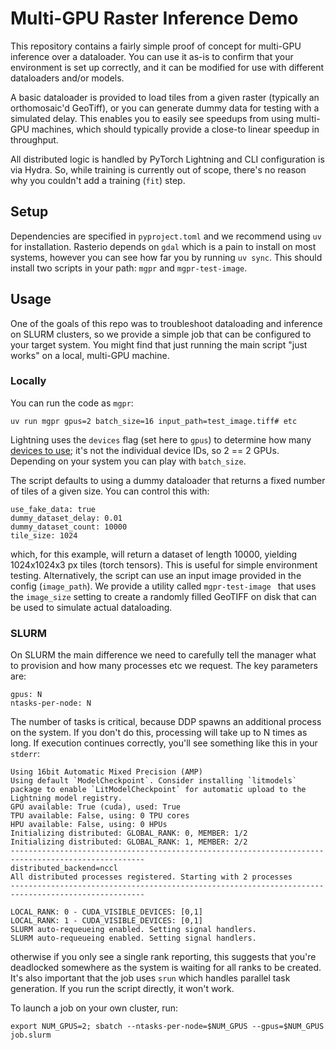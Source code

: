 # Multi-GPU Raster Inference Demo

This repository contains a fairly simple proof of concept for multi-GPU inference over a dataloader. You can use it as-is to confirm that your environment is set up correctly, and it can be modified for use with different dataloaders and/or models.

A basic dataloader is provided to load tiles from a given raster (typically an orthomosaic'd GeoTiff), or you can generate dummy data for testing with a simulated delay. This enables you to easily see speedups from using multi-GPU machines, which should typically provide a close-to linear speedup in throughput.

All distributed logic is handled by PyTorch Lightning and CLI configuration is via Hydra. So, while training is currently out of scope, there's no reason why you couldn't add a training (`fit`) step.

## Setup

Dependencies are specified in `pyproject.toml` and we recommend using `uv` for installation. Rasterio depends on `gdal` which is a pain to install on most systems, however you can see how far you by running `uv sync`. This should install two scripts in your path: `mgpr` and `mgpr-test-image`.

## Usage

One of the goals of this repo was to troubleshoot dataloading and inference on SLURM clusters, so we provide a simple job that can be configured to your target system. You might find that just running the main script "just works" on a local, multi-GPU machine.

### Locally

You can run the code as `mgpr`:

```
uv run mgpr gpus=2 batch_size=16 input_path=test_image.tiff# etc
```

Lightning uses the `devices` flag (set here to `gpus`) to determine how many [devices to use](https://lightning.ai/docs/pytorch/stable/common/trainer.html#devices); it's not the individual device IDs, so 2 == 2 GPUs. Depending on your system you can play with `batch_size`.

The script defaults to using a dummy dataloader that returns a fixed number of tiles of a given size. You can control this with:

```
use_fake_data: true
dummy_dataset_delay: 0.01
dummy_dataset_count: 10000
tile_size: 1024
```

which, for this example, will return a dataset of length 10000, yielding 1024x1024x3 px tiles (torch tensors). This is useful for simple environment testing. Alternatively, the script can use an input image provided in the config (`image_path`). We provide a utility called `mgpr-test-image ` that uses the `image_size` setting to create a randomly filled GeoTIFF on disk that can be used to simulate actual dataloading.

### SLURM

On SLURM the main difference we need to carefully tell the manager what to provision and how many processes etc we request. The key parameters are:

```
gpus: N
ntasks-per-node: N
```

The number of tasks is critical, because DDP spawns an additional process on the system. If you don't do this, processing will take up to N times as long. If execution continues correctly, you'll see something like this in your `stderr`:

```
Using 16bit Automatic Mixed Precision (AMP)
Using default `ModelCheckpoint`. Consider installing `litmodels` package to enable `LitModelCheckpoint` for automatic upload to the Lightning model registry.
GPU available: True (cuda), used: True
TPU available: False, using: 0 TPU cores
HPU available: False, using: 0 HPUs
Initializing distributed: GLOBAL_RANK: 0, MEMBER: 1/2
Initializing distributed: GLOBAL_RANK: 1, MEMBER: 2/2
----------------------------------------------------------------------------------------------------
distributed_backend=nccl
All distributed processes registered. Starting with 2 processes
----------------------------------------------------------------------------------------------------

LOCAL_RANK: 0 - CUDA_VISIBLE_DEVICES: [0,1]
LOCAL_RANK: 1 - CUDA_VISIBLE_DEVICES: [0,1]
SLURM auto-requeueing enabled. Setting signal handlers.
SLURM auto-requeueing enabled. Setting signal handlers.
```

otherwise if you only see a single rank reporting, this suggests that you're deadlocked somewhere as the system is waiting for all ranks to be created. It's also important that the job uses `srun` which handles parallel task generation. If you run the script directly, it won't work.

To launch a job on your own cluster, run:

```
export NUM_GPUS=2; sbatch --ntasks-per-node=$NUM_GPUS --gpus=$NUM_GPUS job.slurm
```

